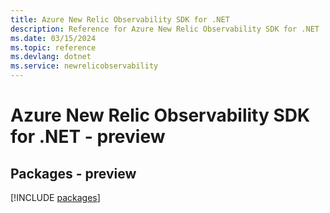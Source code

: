 ```yaml
---
title: Azure New Relic Observability SDK for .NET
description: Reference for Azure New Relic Observability SDK for .NET
ms.date: 03/15/2024
ms.topic: reference
ms.devlang: dotnet
ms.service: newrelicobservability
---
```

# Azure New Relic Observability SDK for .NET - preview
## Packages - preview
[!INCLUDE [packages](new-relic-observability-index.md)]
